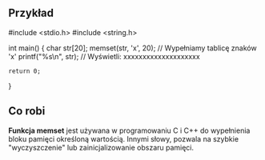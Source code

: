 ## Przykład
#include <stdio.h>
#include <string.h>

int main() {
    char str[20];
    memset(str, 'x', 20); // Wypełniamy tablicę znaków 'x'
    printf("%s\n", str); // Wyświetli: xxxxxxxxxxxxxxxxxxxx

    return 0;
}

## Co robi
**Funkcja memset** jest używana w programowaniu C i C++ do wypełnienia bloku pamięci określoną wartością. Innymi słowy, pozwala na szybkie "wyczyszczenie" lub zainicjalizowanie obszaru pamięci.